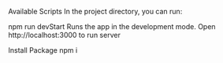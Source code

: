 Available Scripts
In the project directory, you can run:

npm run devStart
Runs the app in the development mode.
Open http://localhost:3000 to run server

Install Package
npm i
